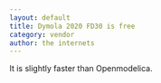 ```yaml
---
layout: default
title: Dymola 2020 FD30 is free
category: vendor
author: the internets
---
```


It is slightly faster than Openmodelica.